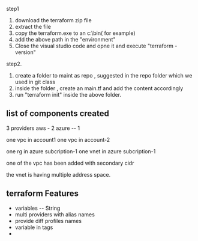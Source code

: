 step1 
1. download the terraform zip file
2. extract the file
3. copy the terraform.exe to an c:\bin( for example)
4. add the above path in the "environment"
5. Close the visual studio code and opne it and execute "terraform -version"

step2. 
1. create a folder to maint as repo , suggested in the repo folder which we used in git class
2. inside the folder , create an main.tf and add the content accordingly
3. run "terraform init" inside the above folder.


## list of components created

3 providers 
aws - 2
azure -- 1

one vpc in account1 
one vpc in account-2

one rg in azure subcription-1
one vnet in azure subcription-1

one of the vpc has been added with secondary cidr

the vnet is having multiple address space.

## terraform Features
* variables -- String 
* multi providers with alias names
* provide diff profiles names
* variable in tags
* 